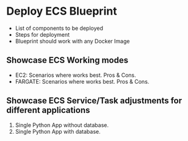 # Deploy ECS Blueprint

- List of components to be deployed
- Steps for deployment
- Blueprint should work with any Docker Image

## Showcase ECS Working modes

- EC2: Scenarios where works best. Pros & Cons.
- FARGATE: Scenarios where works best. Pros & Cons.

## Showcase ECS Service/Task adjustments for different applications

1. Single Python App without database.
2. Single Python App with database.
   
